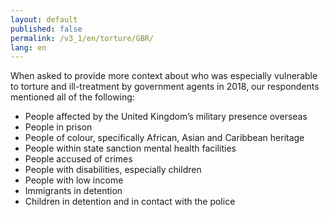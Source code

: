 ```yaml
---
layout: default
published: false
permalink: /v3_1/en/torture/GBR/
lang: en
---
```


When asked to provide more context about who was especially vulnerable to torture and ill-treatment by government agents in 2018, our respondents mentioned all of the following:
-	People affected by the United Kingdom’s military presence overseas
-	People in prison
-	People of colour, specifically African, Asian and Caribbean heritage
-	People within state sanction mental health facilities
-	People accused of crimes
-	People with disabilities, especially children
-	People with low income
-	Immigrants in detention
-	Children in detention and in contact with the police
